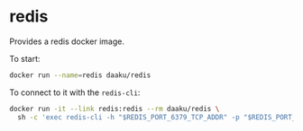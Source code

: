 redis
=====

Provides a redis docker image.

To start:

```sh
docker run --name=redis daaku/redis
```

To connect to it with the `redis-cli`:

```sh
docker run -it --link redis:redis --rm daaku/redis \
  sh -c 'exec redis-cli -h "$REDIS_PORT_6379_TCP_ADDR" -p "$REDIS_PORT_6379_TCP_PORT"'
```
